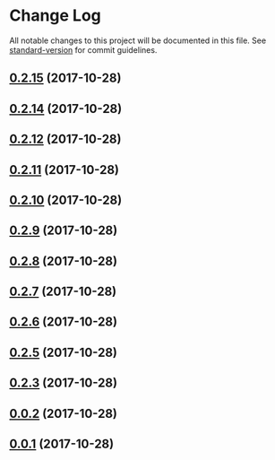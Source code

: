 # Change Log

All notable changes to this project will be documented in this file. See [standard-version](https://github.com/conventional-changelog/standard-version) for commit guidelines.

<a name="0.2.15"></a>
## [0.2.15](https://github.com/DakshMiglani/Sapien.ML/compare/v0.2.14...v0.2.15) (2017-10-28)



<a name="0.2.14"></a>
## [0.2.14](https://github.com/DakshMiglani/Sapien.ML/compare/v0.2.12...v0.2.14) (2017-10-28)



<a name="0.2.12"></a>
## [0.2.12](https://github.com/DakshMiglani/Sapien.ML/compare/v0.2.11...v0.2.12) (2017-10-28)



<a name="0.2.11"></a>
## [0.2.11](https://github.com/DakshMiglani/Sapien.ML/compare/v0.2.10...v0.2.11) (2017-10-28)



<a name="0.2.10"></a>
## [0.2.10](https://github.com/DakshMiglani/Sapien.ML/compare/v0.2.9...v0.2.10) (2017-10-28)



<a name="0.2.9"></a>
## [0.2.9](https://github.com/DakshMiglani/Sapien.ML/compare/v0.2.8...v0.2.9) (2017-10-28)



<a name="0.2.8"></a>
## [0.2.8](https://github.com/DakshMiglani/Sapien.ML/compare/v0.2.7...v0.2.8) (2017-10-28)



<a name="0.2.7"></a>
## [0.2.7](https://github.com/DakshMiglani/Sapien.ML/compare/v0.2.6...v0.2.7) (2017-10-28)



<a name="0.2.6"></a>
## [0.2.6](https://github.com/DakshMiglani/Sapien.ML/compare/v0.2.5...v0.2.6) (2017-10-28)



<a name="0.2.5"></a>
## [0.2.5](https://github.com/DakshMiglani/Sapien.ML/compare/v0.2.3...v0.2.5) (2017-10-28)



<a name="0.2.3"></a>
## [0.2.3](https://github.com/DakshMiglani/Sapien.ML/compare/v0.0.2...v0.2.3) (2017-10-28)



<a name="0.0.2"></a>
## [0.0.2](https://github.com/DakshMiglani/Sapien.ML/compare/v0.0.1...v0.0.2) (2017-10-28)



<a name="0.0.1"></a>
## [0.0.1](https://github.com/DakshMiglani/Sapien.ML/compare/0.0.1-devl...0.0.1) (2017-10-28)
